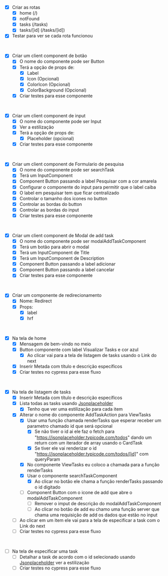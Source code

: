- [x] Criar as rotas
    - [x] home (/)
    - [x] notFound
    - [x] tasks (/tasks)
    - [x] tasks/[id] (/tasks/[id])
- [x] Testar para ver se cada rota funcionou
<br/>

- [x] Criar um client component de botão
    - [x] O nome do componente pode ser Button
    - [x] Terá a opção de props de:
        - [x] Label 
        - [x] Icon (Opcional)
        - [x] ColorIcon (Opcional)
        - [x] ColorBackground (Opcional)
    - [x] Criar testes para esse componente
<br/>

- [x] Criar um client component de input
    - [x] O nome do componente pode ser Input
    - [x] Ver a estilização
    - [x] Terá a opção de props de:
        - [x] Placeholder (opcional)
    - [x] Criar testes para esse componente

<br/>

- [x] Criar um client component de Formulario de pesquisa
    - [x] O nome do componente pode ser searchTask
    - [x] Terá um InputComponent
    - [x] Component Button passando a label Pesquisar com a cor amarela
    - [x] Configurar o componente do input para permitir que o label caiba
    - [x] O label em pesquisar tem que ficar centralizado
    - [x] Controlar o tamanho dos icones no button
    - [x] Controlar as bordas do button
    - [x] Controlar as bordas do input
    - [x] Criar testes para esse componente

<br/>

- [x] Criar um client component de Modal de add task
    - [x] O nome do componente pode ser modalAddTaskComponent
    - [x] Terá um botão para abrir o modal
    - [x] Terá um InputComponent de Title
    - [x] Terá um InputComponent de Description
    - [x] Component Button passando a label adicionar
    - [x] Component Button passando a label cancelar
    - [x] Criar testes para esse componente

<br/>

- [x] Criar um componente de redirecionamento
    - [x] Nome: Redirect
    - [x] Props:
        - [x] label
        - [x] hrf
<br/>

- [x] Na tela de home
    - [x] Mensagem de bem-vindo no meio
    - [x] Button componente com label Visualizar Tasks e cor azul
        - [x] Ao clicar vai para a tela de listagem de tasks usando o Link do next 
    - [x] Inserir Metada com título e descrição específicos
    - [x] Criar testes no cypress para esse fluxo

<br/>

- [x] Na tela de listagem de tasks
    - [x] Inserir Metada com título e descrição específicos
    - [x] Lista todas as tasks usando [Jsonplaceholder](https://jsonplaceholder.typicode.com/)
        - [x] Tenho que ver uma estilização para cada item
    - [x] Alterar o nome do componente AddTaskAction para ViewTasks
        - [x] Usar uma função chamada renderTasks que esperar receber um parametro chamado id que será opcional
            - [x] Se não tiver o id ai ele faz o fetch para "https://jsonplaceholder.typicode.com/todos"  dando um return com um iterador de array usando o CardTask
            - [x] Se tiver ele vai renderizar o id  "https://jsonplaceholder.typicode.com/todos/[id]" com queryParam
        - [x] No componente ViewTasks eu coloco a chamada para a função renderTasks
        - [x] Usar o componente searchTaskComponent
            - [x] Ao clicar no botão ele chama a função renderTasks passando o id digitado
        - [ ] Component Button com o icone de add que abre o modalAddTaskComponent
            - [ ] Remover o imput de descrição do modalAddTaskComponent
            - [ ] Ao clicar no botão de add eu chamo uma função server que chama uma requisição de add os dados que estão no input
    - [ ] Ao clicar em um item ele vai para a tela de especificar a task com o Link do next
    - [ ] Criar testes no cypress para esse fluxo

<br/>

- [ ] Na tela de especificar uma task
    - [ ] Detalhar a task de acordo com o id selecionado usando [Jsonplaceholder](https://jsonplaceholder.typicode.com/) ver a estilização
    - [ ] Criar testes no cypress para esse fluxo
